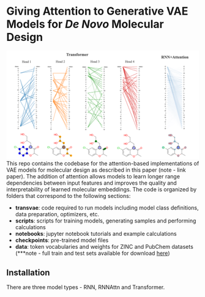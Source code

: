 # Giving Attention to Generative VAE Models for _De Novo_ Molecular Design
![Attention Heads](imgs/attn_heads.png)
This repo contains the codebase for the attention-based implementations of VAE models for molecular design as described in this paper (note - link paper). The addition of attention allows models to learn longer range dependencies between input features and improves the quality and interpretability of learned molecular embeddings. The code is organized by folders that correspond to the following sections:

- **transvae**: code required to run models including model class definitions, data preparation, optimizers, etc.
- **scripts**: scripts for training models, generating samples and performing calculations
- **notebooks**: jupyter notebook tutorials and example calculations
- **checkpoints**: pre-trained model files
- **data**: token vocabularies and weights for ZINC and PubChem datasets (***note - full train and test sets available for download [here](https://drive.google.com/drive/folders/1TtJz9jATT4jLArQLWPS7ckSX0S8peiua?usp=sharing))

## Installation

There are three model types - RNN, RNNAttn and Transformer.
